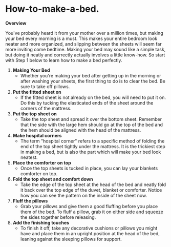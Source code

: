 # How-to-make-a-bed.
<heading1><b>Overview</b></heading1>
  <taskbody> 
	 <steps-informal> 
	 <p> You've probably heard it from your mother over a million times, but
		making your bed every morning is a must. This makes your entire bedroom look
		neater and more organized, and slipping between the sheets will seem far more
		inviting come bedtime. Making your bed may sound like a simple task, but doing
		it neatly and correctly actually involves a little know-how. So start with Step
		1 below to learn how to make a bed perfectly. 
	 </p> 
	 <ol> 
		<li>
		  <b>Making Your Bed</b> 
		  <ul> 
			 <li> Whether you're making
				your bed after getting up in the morning or after washing your sheets, the
				first thing to do is to clear the bed. Be sure to take off pillows. 
			 </li> 
		  </ul> 
		</li> 
		<li> 
		  <b>Put the fitted sheet on</b> 
		  <ul> 
			 <li> If the fitted sheet is
				not already on the bed, you will need to put it on. Do this by tucking the
				elasticated ends of the sheet around the corners of the mattress. 
			 </li> 
		  </ul> 
		</li> 
		<li> 
		  <b>Put the top sheet on</b> 
		  <ul> 
			 <li> Take the top sheet and
				spread it over the bottom sheet. Remember that the side with the large hem
				should go at the top of the bed and the hem should be aligned with the head of
				the mattress. 
			 </li> 
		  </ul> 
		</li> 
		<li> 
		  <b>Make hospital corners</b> 
		  <ul> 
			 <li> The term "hospital
				corner" refers to a specific method of folding the end of the top sheet tightly
				under the mattress. It is the trickiest step in making a bed, but is also the
				part which will make your bed look neatest. 
			 </li> 
		  </ul> 
		</li> 
		<li> 
		  <b>Place the comforter on top</b> 
		  <ul> 
			 <li> Once the top sheets is
				tucked in place, you can lay your blankets comforter on top. 
			 </li> 
		  </ul> 
		</li> 
		<li> 
		  <b>Fold the top sheet and comfort down</b> 
		  <ul> 
			 <li> Take the edge of the
				top sheet at the head of the bed and neatly fold it back over the top edge of
				the duvet, blanket or comforter. Notice how you can see the pattern on the
				inside of the sheet now. 
			 </li> 
		  </ul> 
		</li> 
		<li> 
		  <b>Fluff the pillows</b> 
		  <ul> 
			 <li> Grab your pillows and
				give them a good fluffing before you place them of the bed. To fluff a pillow,
				grab it on either side and squeeze the sides together before releasing. 
			 </li> 
		  </ul> 
		</li> 
		<li> 
		  <b>Add the finishing touches</b> 
		<ul> 
			 <li> To finish it off, take any
		  decorative cushions or pillows you might have and place them in an upright
		  position at the head of the bed, leaning against the sleeping pillows for
		  support. 
			 </li> 
		  </ul></li> </steps-informal>
  </taskbody> 
</task> 

